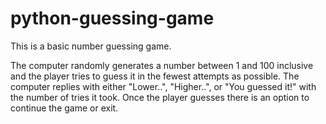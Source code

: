 # python-guessing-game
This is a basic number guessing game.

The computer randomly generates a number between 1 and 100 inclusive and the player tries to guess it in the fewest attempts as possible. The computer replies with either "Lower..", "Higher..", or "You guessed it!" with the number of tries it took.
Once the player guesses there is an option to continue the game or exit.
